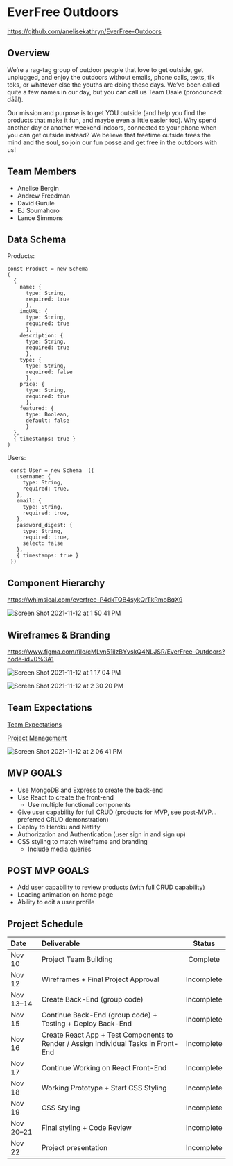 # EverFree Outdoors

https://github.com/anelisekathryn/EverFree-Outdoors

## Overview

We’re a rag-tag group of outdoor people that love to get outside, get unplugged, and enjoy the outdoors without emails, phone calls, texts, tik toks, or whatever else the youths are doing these days. We’ve been called quite a few names in our day, but you can call us Team Daale (pronounced: dāāl). 

Our mission and purpose is to get YOU outside (and help you find the products that make it fun, and maybe even a little easier too). Why spend another day or another weekend indoors, connected to your phone when you can get outside instead? We believe that freetime outside frees the mind and the soul, so join our fun posse and get free in the outdoors with us!

## Team Members
- Anelise Bergin
- Andrew Freedman
- David Gurule
- EJ Soumahoro
- Lance Simmons

## Data Schema

Products:
```
const Product = new Schema
(
  {
    name: { 
      type: String, 
      required: true 
      },
    imgURL: { 
      type: String, 
      required: true 
      },
    description: { 
      type: String, 
      required: true 
      },
    type: { 
      type: String, 
      required: false  
      },
    price: { 
      type: String, 
      required: true 
      },
    featured: { 
      type: Boolean, 
      default: false
      }  
  },
  { timestamps: true }
)
```

Users:
```
 const User = new Schema  ({
   username: {
     type: String,
     required: true,
   },
   email: {
     type: String,
     required: true,
   },
   password_digest: {
     type: String,
     required: true,
     select: false
   },
   { timestamps: true }
 })

```

## Component Hierarchy

https://whimsical.com/everfree-P4dkTQB4sykQrTkRmoBqX9

![Screen Shot 2021-11-12 at 1 50 41 PM](https://user-images.githubusercontent.com/90531123/141532906-6f8046d3-b26d-4457-921f-234126942273.png)

## Wireframes & Branding

https://www.figma.com/file/cMLvn51ilzBYvskQ4NLJSR/EverFree-Outdoors?node-id=0%3A1

![Screen Shot 2021-11-12 at 1 17 04 PM](https://user-images.githubusercontent.com/90531123/141529286-a175ae3c-1e1a-469b-8158-86de37ed976b.png)

![Screen Shot 2021-11-12 at 2 30 20 PM](https://user-images.githubusercontent.com/90531123/141536904-64191867-03b6-4d4b-a387-c8ba05fbf0a3.png)

## Team Expectations

[Team Expectations](https://docs.google.com/document/d/1cJsnRTeMD8zwStb7M6jFdcLx1ro5UoGyzrmQ1iOCzB0/edit?usp=sharing)

[Project Management](https://app.asana.com/0/1201354529674099/timeline)

![Screen Shot 2021-11-12 at 2 06 41 PM](https://user-images.githubusercontent.com/90531123/141534512-c6c6013e-652d-4d28-a783-2849c552c9a0.png)

## MVP GOALS
- Use MongoDB and Express to create the back-end
- Use React to create the front-end
    - Use multiple functional components
- Give user capability for full CRUD (products for MVP, see post-MVP... preferred CRUD demonstration)
- Deploy to Heroku and Netlify
- Authorization and Authentication (user sign in and sign up)
- CSS styling to match wireframe and branding
    - Include media queries

## POST MVP GOALS
- Add user capability to review products (with full CRUD capability)
- Loading animation on home page
- Ability to edit a user profile

## Project Schedule

| Date         | Deliverable                                                                             |   Status     |
| :----------- | :-------------------------------------------------------------------------------------- | :----------: |
| Nov 10       | Project Team Building                                                                   |  Complete    |
| Nov 12       | Wireframes + Final Project Approval                                                     |  Incomplete  |
| Nov 13–14    | Create Back-End (group code)                                                            |  Incomplete  |
| Nov 15       | Continue Back-End (group code) + Testing + Deploy Back-End                              |  Incomplete  |
| Nov 16       | Create React App + Test Components to Render / Assign Individual Tasks in Front-End     |  Incomplete  |
| Nov 17       | Continue Working on React Front-End                                                     |  Incomplete  |
| Nov 18       | Working Prototype + Start CSS Styling                                                   |  Incomplete  |
| Nov 19       | CSS Styling                                                                             |  Incomplete  |
| Nov 20–21    | Final styling + Code Review                                                             |  Incomplete  |
| Nov 22       | Project presentation                                                                    |  Incomplete  |

